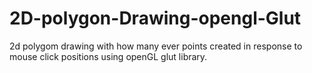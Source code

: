 # 2D-polygon-Drawing-opengl-Glut
2d polygom drawing with how many ever points created in response to mouse click positions using openGL glut library.
